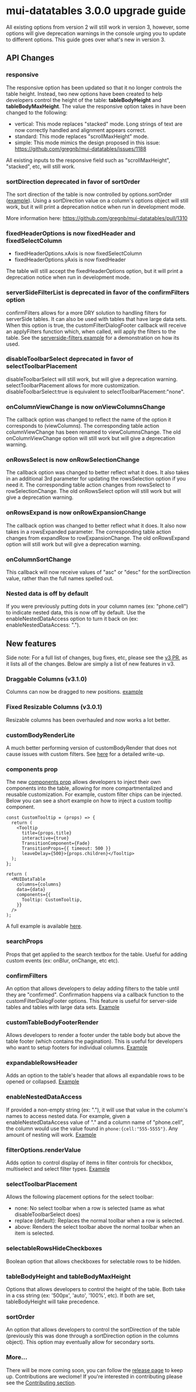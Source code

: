 # mui-datatables 3.0.0 upgrade guide

All existing options from version 2 will still work in version 3, however, some options will give deprecation warnings in the console urging you to update to different options. This guide goes over what's new in version 3. 

## API Changes 

### responsive
The responsive option has been updated so that it no longer controls the table height. Instead, two new options have been created to help developers control the height of the table: **tableBodyHeight** and **tableBodyMaxHeight**. The value the responsive option takes in have been changed to the following:

* vertical: This mode replaces "stacked" mode. Long strings of text are now correctly handled and alignment appears correct.
* standard: This mode replaces "scrollMaxHeight" mode.
* simple: This mode mimics the design proposed in this issue: https://github.com/gregnb/mui-datatables/issues/1188

All existing inputs to the responsive field such as "scrollMaxHeight", "stacked", etc, will still work. 

### sortDirection deprecated in favor of sortOrder 
The sort direction of the table is now controlled by options.sortOrder ([example](https://github.com/gregnb/mui-datatables/blob/master/examples/serverside-pagination/index.js)). Using a sortDirection value on a column's options object will still work, but it will print a deprecation notice when run in development mode.

More information here: https://github.com/gregnb/mui-datatables/pull/1310

### fixedHeaderOptions is now fixedHeader and fixedSelectColumn
* fixedHeaderOptions.xAxis is now fixedSelectColumn
* fixedHeaderOptions.yAxis is now fixedHeader

The table will still accept the fixedHeaderOptions option, but it will print a deprecation notice when run in development mode.

### serverSideFilterList is deprecated in favor of the confirmFilters option
confirmFilters allows for a more DRY solution to handling filters for serverSide tables. It can also be used with tables that have large data sets. When this option is true, the customFilterDialogFooter callback will receive an applyFilters function which, when called, will apply the filters to the table. See the [serverside-filters example](https://github.com/gregnb/mui-datatables/blob/master/examples/serverside-filters/index.js) for a demonstration on how its used. 

### disableToolbarSelect deprecated in favor of selectToolbarPlacement
disableToolbarSelect will still work, but will give a deprecation warning. selectToolbarPlacement allows for more customization. disableToolbarSelect:true is equivalent to selectToolbarPlacement:"none".

### onColumnViewChange is now onViewColumnsChange
The callback option was changed to reflect the name of the option it corresponds to (viewColumns). The corresponding table action columnViewChange has been renamed to viewColumnsChange. The old onColumnViewChange option will still work but will give a deprecation warning.

### onRowsSelect is now onRowSelectionChange
The callback option was changed to better reflect what it does. It also takes in an additional 3rd parameter for updating the rowsSelection option if you need it. The corresponding table action changes from rowsSelect to rowSelectionChange. The old onRowsSelect option will still work but will give a deprecation warning.

### onRowsExpand is now onRowExpansionChange
The callback option was changed to better reflect what it does. It also now takes in a rowsExpanded parameter. The corresponding table action changes from expandRow to rowExpansionChange. The old onRowsExpand option will still work but will give a deprecation warning.

### onColumnSortChange
This callback will now receive values of "asc" or "desc" for the sortDirection value, rather than the full names spelled out. 

### Nested data is off by default
If you were previously putting dots in your column names (ex: "phone.cell") to indicate nested data, this is now off by default. Use the enableNestedDataAccess option to turn it back on (ex: enableNestedDataAccess: ".").

## New features

Side note: For a full list of changes, bug fixes, etc, please see the [v3 PR](https://github.com/gregnb/mui-datatables/pull/1300), as it lists all of the changes. Below are simply a list of new features in v3.

### Draggable Columns (v3.1.0)

Columns can now be dragged to new positions. [example](https://codesandbox.io/s/muidatatables-resize-columns-example-tnrkc?file=/index.js)

### Fixed Resizable Columns (v3.0.1)

Resizable columns has been overhauled and now works a lot better. 

### customBodyRenderLite

A much better performing version of customBodyRender that does not cause issues with custom filters. See [here](https://github.com/gregnb/mui-datatables/pull/1339) for a detailed write-up.

### components prop

The new [components prop](https://github.com/gregnb/mui-datatables/tree/v3#custom-components) allows developers to inject their own components into the table, allowing for more compartmentalized and reusable customization. For example, custom filter chips can be injected. Below you can see a short example on how to inject a custom tooltip component.

```
const CustomTooltip = (props) => {
  return (
    <Tooltip 
      title={props.title} 
      interactive={true} 
      TransitionComponent={Fade}
      TransitionProps={{ timeout: 500 }}
      leaveDelay={500}>{props.children}</Tooltip>
  );
};

return (
  <MUIDataTable
    columns={columns}
    data={data}
    components={{
      Tooltip: CustomTooltip,
    }}
  />
);
```

A full example is available [here](https://github.com/gregnb/mui-datatables/examples/custom-components/index.js).

### searchProps

Props that get applied to the search textbox for the table. Useful for adding custom events (ex: onBlur, onChange, etc etc).

### confirmFilters

An option that allows developers to delay adding filters to the table until they are "confirmed". Confirmation happens via a callback function to the customFilterDialogFooter options. This feature is useful for server-side tables and tables with large data sets. [Example](https://github.com/gregnb/mui-datatables/blob/master/examples/serverside-filters/index.js)

### customTableBodyFooterRender

Allows developers to render a footer under the table body but above the table footer (which contains the pagination). This is useful for developers who want to setup footers for individual columns. [Example](https://github.com/gregnb/mui-datatables/blob/master/examples/customize-footer/index.js)

### expandableRowsHeader

Adds an option to the table's header that allows all expandable rows to be opened or collapsed. [Example](https://github.com/gregnb/mui-datatables/blob/master/examples/expandable-rows/index.js)

### enableNestedDataAccess

If provided a non-empty string (ex: "."), it will use that value in the column's names to access nested data. For example, given a enableNestedDataAccess value of "." and a column name of "phone.cell", the column would use the value found in `phone:{cell:"555-5555"}`. Any amount of nesting will work. [Example](https://github.com/gregnb/mui-datatables/blob/master/examples/data-as-objects/index.js)

### filterOptions.renderValue

Adds option to control display of items in filter controls for checkbox, multiselect and select filter types. [Example](https://github.com/gregnb/mui-datatables/blob/master/examples/customize-filter/index.js)

### selectToolbarPlacement

Allows the following placement options for the select toolbar:

* none: No select toolbar when a row is selected (same as what disableToolbarSelect does)
* replace (default): Replaces the normal toolbar when a row is selected.
* above: Renders the select toolbar above the normal toolbar when an item is selected.

### selectableRowsHideCheckboxes

Boolean option that allows checkboxes for selectable rows to be hidden.

### tableBodyHeight and tableBodyMaxHeight

Options that allows developers to control the height of the table. Both take in a css string (ex: '500px', 'auto', '100%', etc). If both are set, tableBodyHeight will take precedence.

### sortOrder

An option that allows developers to control the sortDirection of the table (previously this was done through a sortDirection option in the columns object). This option may eventually allow for secondary sorts. 

### More...

There will be more coming soon, you can follow the [release page](https://github.com/gregnb/mui-datatables/releases) to keep up. Contributions are weclome! If you're interested in contributing please see the [Contributing section](https://github.com/gregnb/mui-datatables#contributing).
